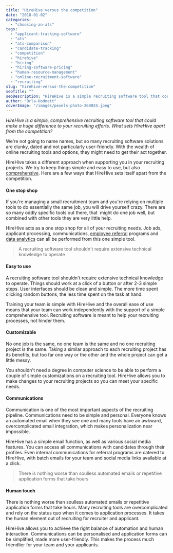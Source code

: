 ```yaml
---
title: "HireHive versus the competition"
date: "2018-01-02"
categories:
  - "choosing-an-ats"
tags:
  - "applicant-tracking-software"
  - "ats"
  - "ats-comparison"
  - "candidate-tracking"
  - "competition"
  - "hirehive"
  - "hiring"
  - "hiring-software-pricing"
  - "human-resource-management"
  - "online-recruitment-software"
  - "recruiting"
slug: "hirehive-versus-the-competition"
seoTitle: ""
seoDescription: "HireHive is a simple recruiting software tool that could make a huge difference to your recruiting efforts. What sets it apart from the competition?"
author: "Orla-Hodnett"
coverImage: "/images/pexels-photo-260024.jpeg"
---
```


_HireHive is a simple, comprehensive recruiting software tool that could make a huge difference to your recruiting efforts. What sets HireHive apart from the competition?_

We're not going to name names, but so many recruiting software solutions are clunky, dated and not particularly user-friendly. With the wealth of online recruiting tools and options, they might need to get their act together.

HireHive takes a different approach when supporting you in your recruiting projects. We try to keep things simple and easy to use, but also [comprehensive](https://hirehive.com/recruiting-features/). Here are a few ways that HireHive sets itself apart from the competition.

#### **One stop shop**

If you're managing a small recruitment team and you're relying on multiple tools to do essentially the same job, you will drive yourself crazy. There are so many oddly specific tools out there, that  might do one job well, but combined with other tools they are very little help.

HireHive acts as a one stop shop for all of your recruiting needs. Job ads, applicant processing, communications, [employee referral](https://hirehive.com/employee-referrals-team-can-help-you-grow/) programs and [data analytics](https://hirehive.com/big-bad-world-metrics/) can all be performed from this one simple tool.

> A recruiting software tool shouldn't require extensive technical knowledge to operate

#### **Easy to use**

A recruiting software tool shouldn't require extensive technical knowledge to operate. Things should work at a click of a button or after 2-3 simple steps. User interfaces should be clean and simple. The more time spent clicking random buttons, the less time spent on the task at hand.

Training your team is simple with HireHive and the overall ease of use means that your team can work independently with the support of a simple comprehensive tool. Recruiting software is meant to help your recruiting processes, not hinder them.

#### **Customizable**

No one job is the same, no one team is the same and no one recruiting project is the same. Taking a similar approach to each recruiting project has its benefits, but too far one way or the other and the whole project can get a little messy.

You shouldn't need a degree in computer science to be able to perform a couple of simple customizations on a recruiting tool. HireHive allows you to make changes to your recruiting projects so you can meet your specific needs.

#### **Communications**

Communication is one of the most important aspects of the recruiting pipeline. Communications need to be simple and personal. Everyone knows an automated email when they see one and many tools have an awkward, overcomplicated email integration, which makes personalization near impossible.

HireHive has a simple email function, as well as various social media features. You can access all communications with candidates through their profiles. Even internal communications for referral programs are catered to HireHive, with batch emails for your team and social media links available at a click.

> There is nothing worse than soulless automated emails or repetitive application forms that take hours

#### **Human touch**

There is nothing worse than soulless automated emails or repetitive application forms that take hours. Many recruiting tools are overcomplicated and rely on the status quo when it comes to application processes. It takes the human element out of recruiting for recruiter and applicant.

HireHive allows you to achieve the right balance of automation and human interaction. Communications can be personalised and application forms can be simplified, made more user-friendly. This makes the process much friendlier for your team and your applicants.
